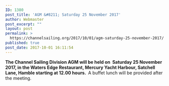 ```yaml
---
ID: 1380
post_title: 'AGM &#8211; Saturday 25 November 2017'
author: Webmaster
post_excerpt: ""
layout: post
permalink: >
  https://channelsailing.org/2017/10/01/agm-saturday-25-november-2017/
published: true
post_date: 2017-10-01 16:11:54
---
```

<strong>The Channel Sailing Division AGM will be held on  Saturday </strong><strong>25 November 2017, in the Waters Edge Restaurant, Mercury Yacht Harbour, Satchell Lane, Hamble starting at 12.00 hours.  </strong>A buffet lunch will be provided after the meeting.